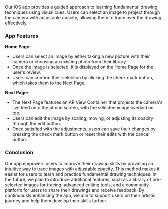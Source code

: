 Our iOS app provides a guided approach to learning fundamental drawing techniques using visual cues. Users can select an image to project through the camera with adjustable opacity, allowing them to trace over the drawing effectively.

### App Features

**Home Page:**
- Users can select an image by either taking a new picture with their camera or choosing an existing photo from their library.
- Once the image is selected, it is displayed on the Home Page for the user's review.
- Users can confirm their selection by clicking the check mark button, which takes them to the Next Page.

**Next Page:**
- The Next Page features an AR View Container that projects the camera's live feed onto the phone screen, with the selected image overlaid on top.
- Users can edit the image by scaling, moving, or adjusting its opacity through the edit button.
- Once satisfied with the adjustments, users can save their changes by pressing the check mark button or reset their edits with the cancel button.

### Conclusion

Our app empowers users to improve their drawing skills by providing an intuitive way to trace images with adjustable opacity. This method makes it easier for users to learn and practice fundamental drawing techniques. In the future, we plan to introduce additional features, such as a library of pre-selected images for tracing, advanced editing tools, and a community platform for users to share their drawings and receive feedback. By continuously enhancing the app, we aim to support users on their artistic journey and help them develop their skills further.
